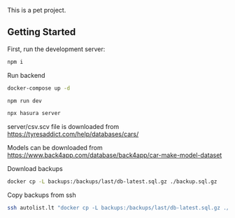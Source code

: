 This is a pet project.

## Getting Started

First, run the development server:

```bash
npm i
```

Run backend

```bash
docker-compose up -d
```

```bash
npm run dev
```

```bash
npx hasura server
```

server/csv.scv file is downloaded from
https://tyresaddict.com/help/databases/cars/

Models can be downloaded from https://www.back4app.com/database/back4app/car-make-model-dataset

Download backups

```bash
docker cp -L backups:/backups/last/db-latest.sql.gz ./backup.sql.gz
```

Copy backups from ssh

```bash
ssh autolist.lt "docker cp -L backups:/backups/last/db-latest.sql.gz ./backup.sql.gz" && scp autolist.lt:./backup.sql.gz .
```
